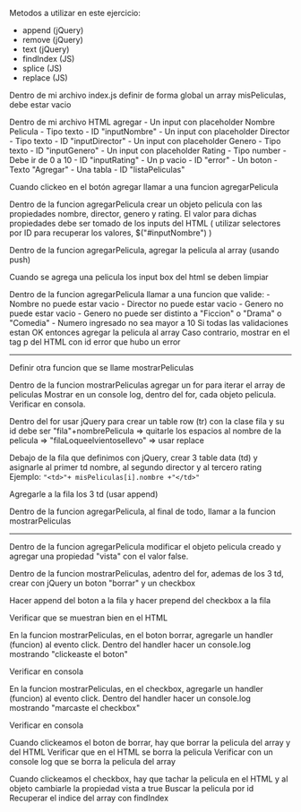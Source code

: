 Metodos a utilizar en este ejercicio:
- append (jQuery)
- remove (jQuery)
- text (jQuery)
- findIndex (JS)
- splice (JS)
- replace (JS)


Dentro de mi archivo index.js definir de forma global un array misPeliculas, debe estar vacio

Dentro de mi archivo HTML agregar
    - Un input con placeholder Nombre Pelicula
        - Tipo texto
        - ID "inputNombre"
    - Un input con placeholder Director
        - Tipo texto
        - ID "inputDirector"
    - Un input con placeholder Genero
        - Tipo texto
        - ID "inputGenero"
    - Un input con placeholder Rating
        - Tipo number
        - Debe ir de 0 a 10 
        - ID "inputRating"
    - Un p vacio
        - ID "error"
    - Un boton
        - Texto "Agregar"
    - Una tabla 
        - ID "listaPeliculas"

Cuando clickeo en el botón agregar llamar a una funcion agregarPelicula

Dentro de la funcion agregarPelicula crear un objeto pelicula con las propiedades nombre, director, genero y rating. El valor para dichas propiedades debe ser tomado de los inputs del HTML ( utilizar selectores por ID para recuperar los valores, $("#inputNombre") )

Dentro de la funcion agregarPelicula, agregar la pelicula al array (usando push)

Cuando se agrega una pelicula los input box del html se deben limpiar

Dentro de la funcion agregarPelicula llamar a una funcion que valide:
    - Nombre no puede estar vacio
    - Director no puede estar vacio
    - Genero no puede estar vacio 
    - Genero no puede ser distinto a "Ficcion" o "Drama" o "Comedia"
    - Numero ingresado no sea mayor a 10
Si todas las validaciones estan OK entonces agregar la pelicula al array
Caso contrario, mostrar en el tag p del HTML con id error que hubo un error

-----------------------------------------------------------------------------

Definir otra funcion que se llame mostrarPeliculas

Dentro de la funcion mostrarPeliculas agregar un for para iterar el array de peliculas
Mostrar en un console log, dentro del for, cada objeto pelicula. Verificar en consola.

Dentro del for usar jQuery para crear un table row (tr) con la clase fila y su id debe ser "fila"+nombrePelicula => quitarle los espacios al nombre de la pelicula => "filaLoqueelvientosellevo" => usar replace


Debajo de la fila que definimos con jQuery, crear 3 table data (td) y asignarle al primer td nombre, al segundo director y al tercero rating
Ejemplo: `"<td>"+ misPeliculas[i].nombre +"</td>"`

Agregarle a la fila los 3 td (usar append)

Dentro de la funcion agregarPelicula, al final de todo, llamar a la funcion mostrarPeliculas

-----------------------------------------------------------------------------

Dentro de la funcion agregarPelicula modificar el objeto pelicula creado y agregar una propiedad "vista" con el valor false.

Dentro de la funcion mostrarPeliculas, adentro del for, ademas de los 3 td, crear con jQuery un boton "borrar" y un checkbox

Hacer append del boton a la fila y hacer prepend del checkbox a la fila 

Verificar que se muestran bien en el HTML

En la funcion mostrarPeliculas, en el boton borrar, agregarle un handler (funcion) al evento click. Dentro del handler hacer un console.log mostrando "clickeaste el boton"

Verificar en consola 

En la funcion mostrarPeliculas, en el checkbox, agregarle un handler (funcion) al evento click. Dentro del handler hacer un console.log mostrando "marcaste el checkbox"

Verificar en consola 

Cuando clickeamos el boton de borrar, hay que borrar la pelicula del array y del HTML
Verificar que en el HTML se borra la pelicula
Verificar con un console log que se borra la pelicula del array 

Cuando clickeamos el checkbox, hay que tachar la pelicula en el HTML y al objeto cambiarle la propiedad vista a true
Buscar la pelicula por id
Recuperar el indice del array con findIndex
